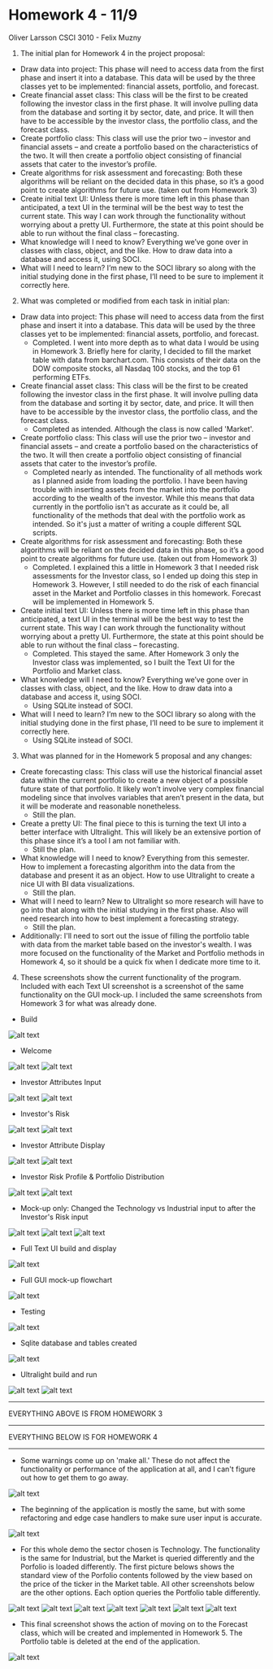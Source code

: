 # Homework 4 - 11/9
Oliver Larsson 
CSCI 3010 - Felix Muzny 

1) The initial plan for Homework 4 in the project proposal: 
-	Draw data into project: This phase will need to access data from the first phase and insert it into a database. This data will be used by the three classes yet to be implemented: financial assets, portfolio, and forecast. 
-	Create financial asset class: This class will be the first to be created following the investor class in the first phase. It will involve pulling data from the database and sorting it by sector, date, and price. It will then have to be accessible by the investor class, the portfolio class, and the forecast class. 
-	Create portfolio class: This class will use the prior two – investor and financial assets – and create a portfolio based on the characteristics of the two. It will then create a portfolio object consisting of financial assets that cater to the investor’s profile. 
-	Create algorithms for risk assessment and forecasting: Both these algorithms will be reliant on the decided data in this phase, so it’s a good point to create algorithms for future use.  (taken out from Homework 3) 
-	Create initial text UI: Unless there is more time left in this phase than anticipated, a text UI in the terminal will be the best way to test the current state. This way I can work through the functionality without worrying about a pretty UI. Furthermore, the state at this point should be able to run without the final class – forecasting. 
-	What knowledge will I need to know? Everything we’ve gone over in classes with class, object, and the like. How to draw data into a database and access it, using SOCI. 
-	What will I need to learn? I’m new to the SOCI library so along with the initial studying done in the first phase, I’ll need to be sure to implement it correctly here.

2) What was completed or modified from each task in initial plan: 
- Draw data into project: This phase will need to access data from the first phase and insert it into a database. This data will be used by the three classes yet to be implemented: financial assets, portfolio, and forecast. 
    - Completed. I went into more depth as to what data I would be using in Homework 3. Briefly here for clarity, I decided to fill the market table with data from barchart.com. This consists of their data on the DOW composite stocks, all Nasdaq 100 stocks, and the top 61 performing ETFs.
- Create financial asset class: This class will be the first to be created following the investor class in the first phase. It will involve pulling data from the database and sorting it by sector, date, and price. It will then have to be accessible by the investor class, the portfolio class, and the forecast class. 
    - Completed as intended. Although the class is now called 'Market'. 
- Create portfolio class: This class will use the prior two – investor and financial assets – and create a portfolio based on the characteristics of the two. It will then create a portfolio object consisting of financial assets that cater to the investor’s profile. 
    - Completed nearly as intended. The functionality of all methods work as I planned aside from loading the portfolio. I have been having trouble with inserting assets from the market into the portfolio according to the wealth of the investor. While this means that data currently in the portfolio isn't as accurate as it could be, all functionality of the methods that deal with the portfolio work as intended. So it's just a matter of writing a couple different SQL scripts. 
- Create algorithms for risk assessment and forecasting: Both these algorithms will be reliant on the decided data in this phase, so it’s a good point to create algorithms for future use.  (taken out from Homework 3) 
    - Completed. I explained this a little in Homework 3 that I needed risk assessments for the Investor class, so I ended up doing this step in Homework 3. However, I still needed to do the risk of each financial asset in the Market and Portfolio classes in this homework. Forecast will be implemented in Homework 5. 
- Create initial text UI: Unless there is more time left in this phase than anticipated, a text UI in the terminal will be the best way to test the current state. This way I can work through the functionality without worrying about a pretty UI. Furthermore, the state at this point should be able to run without the final class – forecasting. 
    - Completed. This stayed the same. After Homework 3 only the Investor class was implemented, so I built the Text UI for the Portfolio and Market class. 
- What knowledge will I need to know? Everything we’ve gone over in classes with class, object, and the like. How to draw data into a database and access it, using SOCI. 
    - Using SQLite instead of SOCI. 
- What will I need to learn? I’m new to the SOCI library so along with the initial studying done in the first phase, I’ll need to be sure to implement it correctly here. 
    - Using SQLite instead of SOCI. 

3) What was planned for in the Homework 5 proposal and any changes: 
- Create forecasting class: This class will use the historical financial asset data within the current portfolio to create a new object of a possible future state of that portfolio. It likely won’t involve very complex financial modeling since that involves variables that aren’t present in the data, but it will be moderate and reasonable nonetheless. 
    - Still the plan.
- Create a pretty UI: The final piece to this is turning the text UI into a better interface with Ultralight. This will likely be an extensive portion of this phase since it’s a tool I am not familiar with. 
    - Still the plan.
- What knowledge will I need to know? Everything from this semester. How to implement a forecasting algorithm into the data from the database and present it as an object. How to use Ultralight to create a nice UI with BI data visualizations. 
    - Still the plan.
- What will I need to learn? New to Ultralight so more research will have to go into that along with the initial studying in the first phase. Also will need research into how to best implement a forecasting strategy. 
    - Still the plan.
- Additionally: I'll need to sort out the issue of filling the portfolio table with data from the market table based on the investor's wealth. I was more focused on the functionality of the Market and Portfolio methods in Homework 4, so it should be a quick fix when I dedicate more time to it.

4) These screenshots show the current functionality of the program. Included with each Text UI screenshot is a screenshot of the same functionality on the GUI mock-up. I included the same screenshots from Homework 3 for what was already done.  

- Build 

![alt text](https://github.com/OliverLarsson/portfolio-manager/blob/master/Checkpoints/hw3/t1.png)

- Welcome

![alt text](https://github.com/OliverLarsson/portfolio-manager/blob/master/Checkpoints/hw3/t2.png)
![alt text](https://github.com/OliverLarsson/portfolio-manager/blob/master/Checkpoints/hw3/m1.png)

- Investor Attributes Input 

![alt text](https://github.com/OliverLarsson/portfolio-manager/blob/master/Checkpoints/hw3/t3.png)
![alt text](https://github.com/OliverLarsson/portfolio-manager/blob/master/Checkpoints/hw3/m2.png)

- Investor's Risk 

![alt text](https://github.com/OliverLarsson/portfolio-manager/blob/master/Checkpoints/hw3/t4.png)
![alt text](https://github.com/OliverLarsson/portfolio-manager/blob/master/Checkpoints/hw3/m3.png)

- Investor Attribute Display

![alt text](https://github.com/OliverLarsson/portfolio-manager/blob/master/Checkpoints/hw3/t5.png)
![alt text](https://github.com/OliverLarsson/portfolio-manager/blob/master/Checkpoints/hw3/m4.png)

- Investor Risk Profile & Portfolio Distribution

![alt text](https://github.com/OliverLarsson/portfolio-manager/blob/master/Checkpoints/hw3/t6.png)
![alt text](https://github.com/OliverLarsson/portfolio-manager/blob/master/Checkpoints/hw3/m8.png)

- Mock-up only: Changed the Technology vs Industrial input to after the Investor's Risk input

![alt text](https://github.com/OliverLarsson/portfolio-manager/blob/master/Checkpoints/hw3/m5.png)
![alt text](https://github.com/OliverLarsson/portfolio-manager/blob/master/Checkpoints/hw3/m6.png)
![alt text](https://github.com/OliverLarsson/portfolio-manager/blob/master/Checkpoints/hw3/m7.png)

- Full Text UI build and display 

![alt text](https://github.com/OliverLarsson/portfolio-manager/blob/master/Checkpoints/hw3/t7.png)

- Full GUI mock-up flowchart 

![alt text](https://github.com/OliverLarsson/portfolio-manager/blob/master/Checkpoints/hw3/portfolio-manager.png)

- Testing

![alt text](https://github.com/OliverLarsson/portfolio-manager/blob/master/Checkpoints/hw3/t8.png)

- Sqlite database and tables created 

![alt text](https://github.com/OliverLarsson/portfolio-manager/blob/master/Checkpoints/hw3/d3.png)

- Ultralight build and run 

![alt text](https://github.com/OliverLarsson/portfolio-manager/blob/master/Checkpoints/hw3/u1.png)
![alt text](https://github.com/OliverLarsson/portfolio-manager/blob/master/Checkpoints/hw3/u2.png)

*****************
EVERYTHING ABOVE IS FROM HOMEWORK 3
*****************
EVERYTHING BELOW IS FOR HOMEWORK 4 
*****************

- Some warnings come up on 'make all.' These do not affect the functionality or performance of the application at all, and I can't figure out how to get them to go away. 

![alt text](https://github.com/OliverLarsson/portfolio-manager/blob/master/Checkpoints/hw4/45.png)

- The beginning of the application is mostly the same, but with some refactoring and edge case handlers to make sure user input is accurate. 

![alt text](https://github.com/OliverLarsson/portfolio-manager/blob/master/Checkpoints/hw4/44.png)

- For this whole demo the sector chosen is Technology. The functionality is the same for Industrial, but the Market is queried differently and the Porfolio is loaded differently. The first picture belows shows the standard view of the Porfolio contents followed by the view based on the price of the ticker in the Market table. All other screenshots below are the other options. Each option queries the Portfolio table differently. 

![alt text](https://github.com/OliverLarsson/portfolio-manager/blob/master/Checkpoints/hw4/43.png)
![alt text](https://github.com/OliverLarsson/portfolio-manager/blob/master/Checkpoints/hw4/42.png)
![alt text](https://github.com/OliverLarsson/portfolio-manager/blob/master/Checkpoints/hw4/39.png)
![alt text](https://github.com/OliverLarsson/portfolio-manager/blob/master/Checkpoints/hw4/38.png)
![alt text](https://github.com/OliverLarsson/portfolio-manager/blob/master/Checkpoints/hw4/37.png)
![alt text](https://github.com/OliverLarsson/portfolio-manager/blob/master/Checkpoints/hw4/36.png)
![alt text](https://github.com/OliverLarsson/portfolio-manager/blob/master/Checkpoints/hw4/35.png)


- This final screenshot shows the action of moving on to the Forecast class, which will be created and implemented in Homework 5. The Portfolio table is deleted at the end of the application. 

![alt text](https://github.com/OliverLarsson/portfolio-manager/blob/master/Checkpoints/hw4/41.png)
